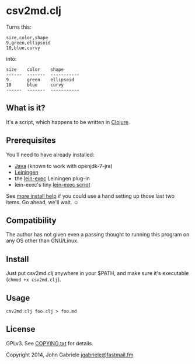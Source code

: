 # csv2md.clj

Turns this:

~~~
size,color,shape
9,green,ellipsoid
10,blue,curvy
~~~

into:

~~~
size    color    shape        
------  -------  -----------  
9       green    ellipsoid    
10      blue     curvy        
------  -------  -----------  
~~~


## What is it?

It's a script, which happens to be written in
[Clojure](http://clojure.org/).


## Prerequisites

You'll need to have already installed:

  * [Java](http://openjdk.java.net/) (known to work with openjdk-7-jre)
  * [Leiningen](http://leiningen.org/)
  * the [lein-exec](https://github.com/kumarshantanu/lein-exec)
    Leiningen plug-in
  * lein-exec's tiny [lein-exec
    script](https://raw.githubusercontent.com/kumarshantanu/lein-exec/master/lein-exec)

See [more install help](more-install-help.md) if you could use a hand
setting up those last two items. Go ahead, we'll wait. ☺


## Compatibility

The author has not given even a passing thought to running this
program on any OS other than GNU/Linux.


## Install

Just put csv2md.clj anywhere in your $PATH, and make sure it's
executable (`chmod +x csv2md.clj`).


## Usage

    csv2md.clj foo.clj > foo.md


## License

GPLv3. See [COPYING.txt](COPYING.txt) for details.

Copyright 2014, John Gabriele <jgabriele@fastmail.fm>
